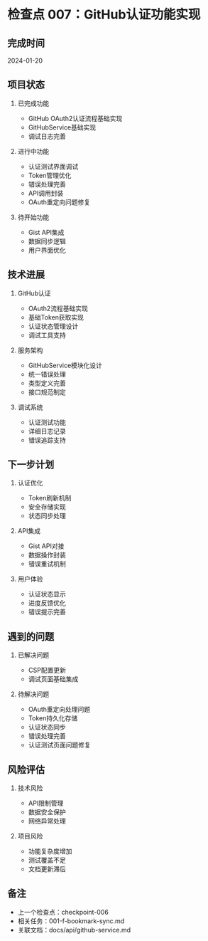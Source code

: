 # 检查点 007：GitHub认证功能实现

## 完成时间
2024-01-20

## 项目状态

1. 已完成功能
   - GitHub OAuth2认证流程基础实现
   - GitHubService基础实现
   - 调试日志完善

2. 进行中功能
   - 认证测试界面调试
   - Token管理优化
   - 错误处理完善
   - API调用封装
   - OAuth重定向问题修复

3. 待开始功能
   - Gist API集成
   - 数据同步逻辑
   - 用户界面优化

## 技术进展

1. GitHub认证
   - OAuth2流程基础实现
   - 基础Token获取实现
   - 认证状态管理设计
   - 调试工具支持

2. 服务架构
   - GitHubService模块化设计
   - 统一错误处理
   - 类型定义完善
   - 接口规范制定

3. 调试系统
   - 认证测试功能
   - 详细日志记录
   - 错误追踪支持

## 下一步计划

1. 认证优化
   - Token刷新机制
   - 安全存储实现
   - 状态同步处理

2. API集成
   - Gist API对接
   - 数据操作封装
   - 错误重试机制

3. 用户体验
   - 认证状态显示
   - 进度反馈优化
   - 错误提示完善

## 遇到的问题

1. 已解决问题
   - CSP配置更新
   - 调试页面基础集成

2. 待解决问题
   - OAuth重定向处理问题
   - Token持久化存储
   - 认证状态同步
   - 错误处理完善
   - 认证测试页面问题修复

## 风险评估

1. 技术风险
   - API限制管理
   - 数据安全保护
   - 网络异常处理

2. 项目风险
   - 功能复杂度增加
   - 测试覆盖不足
   - 文档更新滞后

## 备注
- 上一个检查点：checkpoint-006
- 相关任务：001-f-bookmark-sync.md
- 关联文档：docs/api/github-service.md 